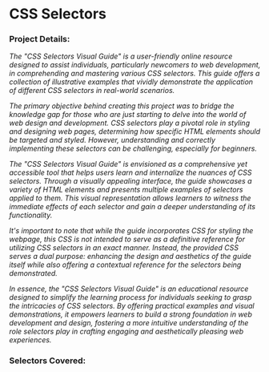 # CSS Selectors

### Project Details:
  *The "CSS Selectors Visual Guide" is a user-friendly online resource designed to assist individuals, particularly newcomers to web development,
in comprehending and mastering various CSS selectors. This guide offers a collection of illustrative examples that vividly demonstrate the 
application of different CSS selectors in real-world scenarios.*

*The primary objective behind creating this project was to bridge the knowledge gap for those who are just starting to delve into the world of web 
design and development. CSS selectors play a pivotal role in styling and designing web pages, determining how specific HTML elements should be 
targeted and styled. However, understanding and correctly implementing these selectors can be challenging, especially for beginners.*

*The "CSS Selectors Visual Guide" is envisioned as a comprehensive yet accessible tool that helps users learn and internalize the nuances of CSS 
selectors. Through a visually appealing interface, the guide showcases a variety of HTML elements and presents multiple examples of selectors 
applied to them. This visual representation allows learners to witness the immediate effects of each selector and gain a deeper understanding of
its functionality.*

*It's important to note that while the guide incorporates CSS for styling the webpage, this CSS is not intended to serve as a definitive reference
for utilizing CSS selectors in an exact manner. Instead, the provided CSS serves a dual purpose: enhancing the design and aesthetics of the guide 
itself while also offering a contextual reference for the selectors being demonstrated.*

*In essence, the "CSS Selectors Visual Guide" is an educational resource designed to simplify the learning process for individuals seeking to grasp
the intricacies of CSS selectors. By offering practical examples and visual demonstrations, it empowers learners to build a strong foundation in 
web development and design, fostering a more intuitive understanding of the role selectors play in crafting engaging and aesthetically pleasing web
experiences.*

### Selectors Covered:
